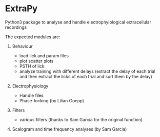 # ExtraPy
Python3 package to analyse and handle electrophyiological extracellular recordings

The expected modules are:

1) Behaviour
    - load lick and param files
    - plot scatter plots
    - PSTH of lick
    - analyze training with different delays (extract the delay of each trial and then extract the licks of each trial and sort them by the delay)
    
2) Electrophysiology
    - Handle files
    - Phase-locking (by Lilian Goepp)

3) Filters
    - various filters (thanks to Sam Garcia for the original function)
    
4) Scalogram and time frequency analyses (by Sam Garcia)
